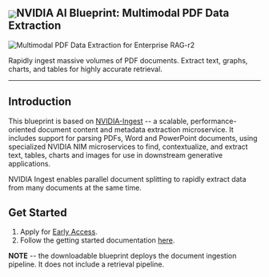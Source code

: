 <h2><img align="center" src="https://github.com/user-attachments/assets/cbe0d62f-c856-4e0b-b3ee-6184b7c4d96f">NVIDIA AI Blueprint: Multimodal PDF Data Extraction</h2>
<p align="center">
  
![Multimodal PDF Data Extraction for Enterprise RAG-r2](https://github.com/user-attachments/assets/3f33a00b-0d72-4221-a250-04771cb703cc)

</p>

Rapidly ingest massive volumes of PDF documents. Extract text, graphs, charts, and tables for highly accurate retrieval.
<hr>

## Introduction

This blueprint is based on [NVIDIA-Ingest](https://github.com/NVIDIA/nv-ingest) -- a scalable, performance-oriented document content and metadata extraction microservice. It includes support for parsing PDFs, Word and PowerPoint documents, using specialized NVIDIA NIM microservices to find, contextualize, and extract text, tables, charts and images for use in downstream generative applications.

NVIDIA Ingest enables parallel document splitting to rapidly extract data from many documents at the same time.

## Get Started

1. Apply for [Early Access](https://developer.nvidia.com/nemo-microservices).
2. Follow the getting started documentation [here](https://github.com/NVIDIA/nv-ingest).

**NOTE** -- the downloadable blueprint deploys the document ingestion pipeline. It does not include a retrieval pipeline.
